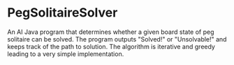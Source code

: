 # PegSolitaireSolver
An AI Java program that determines whether a given board state of peg solitaire can be solved. The program outputs "Solved!" or "Unsolvable!" and keeps track of the path to solution. The algorithm is iterative and greedy leading to a very simple implementation.
